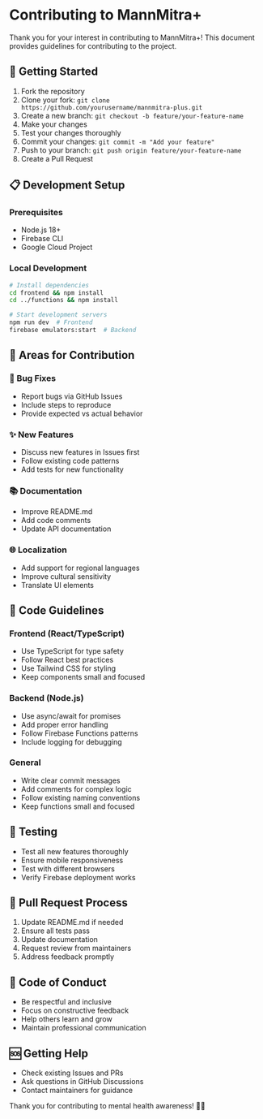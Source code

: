 # Contributing to MannMitra+

Thank you for your interest in contributing to MannMitra+! This document provides guidelines for contributing to the project.

## 🚀 Getting Started

1. Fork the repository
2. Clone your fork: `git clone https://github.com/yourusername/mannmitra-plus.git`
3. Create a new branch: `git checkout -b feature/your-feature-name`
4. Make your changes
5. Test your changes thoroughly
6. Commit your changes: `git commit -m "Add your feature"`
7. Push to your branch: `git push origin feature/your-feature-name`
8. Create a Pull Request

## 📋 Development Setup

### Prerequisites
- Node.js 18+
- Firebase CLI
- Google Cloud Project

### Local Development
```bash
# Install dependencies
cd frontend && npm install
cd ../functions && npm install

# Start development servers
npm run dev  # Frontend
firebase emulators:start  # Backend
```

## 🎯 Areas for Contribution

### 🐛 Bug Fixes
- Report bugs via GitHub Issues
- Include steps to reproduce
- Provide expected vs actual behavior

### ✨ New Features
- Discuss new features in Issues first
- Follow existing code patterns
- Add tests for new functionality

### 📚 Documentation
- Improve README.md
- Add code comments
- Update API documentation

### 🌐 Localization
- Add support for regional languages
- Improve cultural sensitivity
- Translate UI elements

## 📝 Code Guidelines

### Frontend (React/TypeScript)
- Use TypeScript for type safety
- Follow React best practices
- Use Tailwind CSS for styling
- Keep components small and focused

### Backend (Node.js)
- Use async/await for promises
- Add proper error handling
- Follow Firebase Functions patterns
- Include logging for debugging

### General
- Write clear commit messages
- Add comments for complex logic
- Follow existing naming conventions
- Keep functions small and focused

## 🧪 Testing

- Test all new features thoroughly
- Ensure mobile responsiveness
- Test with different browsers
- Verify Firebase deployment works

## 📄 Pull Request Process

1. Update README.md if needed
2. Ensure all tests pass
3. Update documentation
4. Request review from maintainers
5. Address feedback promptly

## 🤝 Code of Conduct

- Be respectful and inclusive
- Focus on constructive feedback
- Help others learn and grow
- Maintain professional communication

## 🆘 Getting Help

- Check existing Issues and PRs
- Ask questions in GitHub Discussions
- Contact maintainers for guidance

Thank you for contributing to mental health awareness! 🧠💚